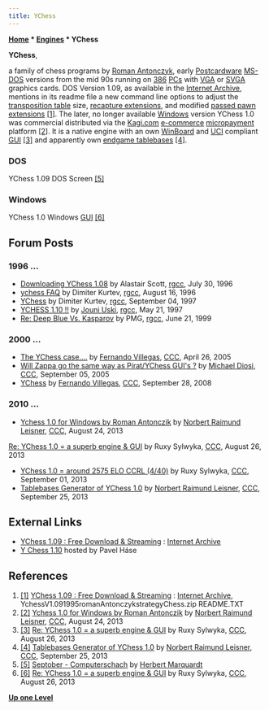```yaml
---
title: YChess
---
```

**[Home](Home "Home") \* [Engines](Engines "Engines") \* YChess**


**YChess**,  

a family of chess programs by [Roman Antonczyk](Roman_Antonczyk "Roman Antonczyk"), early [Postcardware](https://en.wikipedia.org/wiki/Postcardware) [MS-DOS](MS-DOS "MS-DOS") versions from the mid 90s running on [386](X86 "X86") [PCs](IBM_PC "IBM PC") with [VGA](https://en.wikipedia.org/wiki/Video_Graphics_Array) or [SVGA](https://en.wikipedia.org/wiki/Super_video_graphics_array) graphics cards. 
DOS Version 1.09, as available in the [Internet Archive](https://en.wikipedia.org/wiki/Internet_Archive), mentions in its readme file a new command line options to adjust the [transposition table](Transposition_Table "Transposition Table") size, [recapture extensions](Recapture_Extensions "Recapture Extensions"), and modified [passed pawn extensions](Passed_Pawn_Extensions "Passed Pawn Extensions") <a id="cite-note-1" href="#cite-ref-1">[1]</a>. 
The later, no longer available [Windows](Windows "Windows") version YChess 1.0 was commercial distributed via the [Kagi.com](https://en.wikipedia.org/wiki/Kagi) [e-commerce](https://en.wikipedia.org/wiki/E-commerce) [micropayment](https://en.wikipedia.org/wiki/Micropayment) platform <a id="cite-note-2" href="#cite-ref-2">[2]</a>. 
It is a native engine with an own [WinBoard](WinBoard "WinBoard") and [UCI](UCI "UCI") compliant [GUI](GUI "GUI") <a id="cite-note-3" href="#cite-ref-3">[3]</a> and apparently own [endgame tablebases](Endgame_Tablebases "Endgame Tablebases") <a id="cite-note-4" href="#cite-ref-4">[4]</a>.



### DOS


[](http://home.arcor.de/septober/chess/pics/ychess.GIF)
YChess 1.09 DOS Screen <a id="cite-note-5" href="#cite-ref-5">[5]</a>



### Windows


[](http://www.talkchess.com/forum/viewtopic.php?start=2&t=49077)
YChess 1.0 Windows [GUI](GUI "GUI") <a id="cite-note-6" href="#cite-ref-6">[6]</a>



## Forum Posts


### 1996 ...


* [Downloading YChess 1.08](https://groups.google.com/d/msg/rec.games.chess.computer/125A8R-3Ars/9BIIvCLGg-wJ) by Alastair Scott, [rgcc](Computer_Chess_Forums "Computer Chess Forums"), July 30, 1996
* [ychess FAQ](https://groups.google.com/d/msg/rec.games.chess.computer/zIo2w8Ujncs/7Bo-rxGi-3wJ) by Dimiter Kurtev, [rgcc](Computer_Chess_Forums "Computer Chess Forums"), August 16, 1996
* [YChess](https://groups.google.com/d/msg/rec.games.chess.computer/jp5Wf2weZH8/q9jhy_qCPKoJ) by Dimiter Kurtev, [rgcc](Computer_Chess_Forums "Computer Chess Forums"), September 04, 1997
* [YCHESS 1.10 !!](https://groups.google.com/d/msg/rec.games.chess.computer/A_RIhiiRiSk/fC5apW99STUJ) by [Jouni Uski](Jouni_Uski "Jouni Uski"), [rgcc](Computer_Chess_Forums "Computer Chess Forums"), May 21, 1997
* [Re: Deep Blue Vs. Kasparov](https://groups.google.com/d/msg/rec.games.chess.computer/gINOmz2qE6w/zOrubZO_GU8J) by PMG, [rgcc](Computer_Chess_Forums "Computer Chess Forums"), June 21, 1999


### 2000 ...


* [The YChess case....](https://www.stmintz.com/ccc/index.php?id=422918) by [Fernando Villegas](Fernando_Villegas "Fernando Villegas"), [CCC](CCC "CCC"), April 26, 2005
* [Will Zappa go the same way as Pirat/YChess GUI's ?](https://www.stmintz.com/ccc/index.php?id=447856) by [Michael Diosi](index.php?title=Michael_Diosi&action=edit&redlink=1 "Michael Diosi (page does not exist)"), [CCC](CCC "CCC"), September 05, 2005
* [YChess](http://www.talkchess.com/forum/viewtopic.php?t=24043) by [Fernando Villegas](Fernando_Villegas "Fernando Villegas"), [CCC](CCC "CCC"), September 28, 2008


### 2010 ...


* [Ychess 1.0 for Windows by Roman Antonczik](http://www.talkchess.com/forum/viewtopic.php?t=49077) by [Norbert Raimund Leisner](Norbert_Raimund_Leisner "Norbert Raimund Leisner"), [CCC](CCC "CCC"), August 24, 2013


 [Re: YChess 1.0 = a superb engine & GUI](http://www.talkchess.com/forum/viewtopic.php?start=2&t=49077) by Ruxy Sylwyka, [CCC](CCC "CCC"), August 26, 2013
* [YChess 1.0 = around 2575 ELO CCRL (4/40)](http://www.talkchess.com/forum/viewtopic.php?t=49193) by Ruxy Sylwyka, [CCC](CCC "CCC"), September 01, 2013
* [Tablebases Generator of YChess 1.0](http://www.talkchess.com/forum/viewtopic.php?t=49456) by [Norbert Raimund Leisner](Norbert_Raimund_Leisner "Norbert Raimund Leisner"), [CCC](CCC "CCC"), September 25, 2013


## External Links


* [YChess 1.09 : Free Download & Streaming](https://archive.org/details/YChess_1020) : [Internet Archive](https://en.wikipedia.org/wiki/Internet_Archive)
* [Y Chess 1.10](http://multiweb.cz/max.rubin/yches110.htm) hosted by Pavel Háse


## References


1. <a id="cite-ref-1" href="#cite-note-1">[1]</a> [YChess 1.09 : Free Download & Streaming](https://archive.org/details/YChess_1020) : [Internet Archive](https://en.wikipedia.org/wiki/Internet_Archive), YchessV1.091995romanAntonczykstrategyChess.zip README.TXT
2. <a id="cite-ref-2" href="#cite-note-2">[2]</a> [Ychess 1.0 for Windows by Roman Antonczik](http://www.talkchess.com/forum/viewtopic.php?t=49077) by [Norbert Raimund Leisner](Norbert_Raimund_Leisner "Norbert Raimund Leisner"), [CCC](CCC "CCC"), August 24, 2013
3. <a id="cite-ref-3" href="#cite-note-3">[3]</a> [Re: YChess 1.0 = a superb engine & GUI](http://www.talkchess.com/forum/viewtopic.php?start=2&t=49077) by Ruxy Sylwyka, [CCC](CCC "CCC"), August 26, 2013
4. <a id="cite-ref-4" href="#cite-note-4">[4]</a> [Tablebases Generator of YChess 1.0](http://www.talkchess.com/forum/viewtopic.php?t=49456) by [Norbert Raimund Leisner](Norbert_Raimund_Leisner "Norbert Raimund Leisner"), [CCC](CCC "CCC"), September 25, 2013
5. <a id="cite-ref-5" href="#cite-note-5">[5]</a> [Septober - Computerschach](http://www.septober.de/chess/index.htm) by [Herbert Marquardt](index.php?title=Herbert_Marquardt&action=edit&redlink=1 "Herbert Marquardt (page does not exist)")
6. <a id="cite-ref-6" href="#cite-note-6">[6]</a> [Re: YChess 1.0 = a superb engine & GUI](http://www.talkchess.com/forum/viewtopic.php?start=2&t=49077) by Ruxy Sylwyka, [CCC](CCC "CCC"), August 26, 2013

**[Up one Level](Engines "Engines")**







 
